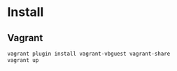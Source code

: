 

# Install

## Vagrant

```bash
vagrant plugin install vagrant-vbguest vagrant-share
vagrant up
```
